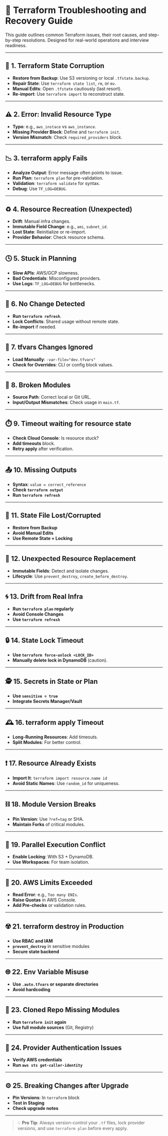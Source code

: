 # 🚨 Terraform Troubleshooting and Recovery Guide

This guide outlines common Terraform issues, their root causes, and step-by-step resolutions. Designed for real-world operations and interview readiness.

---

## 🔧 1. Terraform State Corruption

* **Restore from Backup**: Use S3 versioning or local `.tfstate.backup`.
* **Repair State**: Use `terraform state list`, `rm`, or `mv`.
* **Manual Edits**: Open `.tfstate` cautiously (last resort).
* **Re-import**: Use `terraform import` to reconstruct state.

---

## ⚠️ 2. Error: Invalid Resource Type

* **Typo**: e.g., `aws_instace` vs `aws_instance`.
* **Missing Provider Block**: Define and `terraform init`.
* **Version Mismatch**: Check `required_providers` block.

---

## 📉 3. terraform apply Fails

* **Analyze Output**: Error message often points to issue.
* **Run Plan**: `terraform plan` for pre-validation.
* **Validation**: `terraform validate` for syntax.
* **Debug**: Use `TF_LOG=DEBUG`.

---

## ♻️ 4. Resource Recreation (Unexpected)

* **Drift**: Manual infra changes.
* **Immutable Field Change**: e.g., `ami`, `subnet_id`.
* **Lost State**: Reinitialize or re-import.
* **Provider Behavior**: Check resource schema.

---

## 🕓 5. Stuck in Planning

* **Slow APIs**: AWS/GCP slowness.
* **Bad Credentials**: Misconfigured providers.
* **Use Logs**: `TF_LOG=DEBUG` for bottlenecks.

---

## 🔄 6. No Change Detected

* **Run `terraform refresh`**.
* **Lock Conflicts**: Shared usage without remote state.
* **Re-import** if needed.

---

## 🧩 7. tfvars Changes Ignored

* **Load Manually**: `-var-file="dev.tfvars"`
* **Check for Overrides**: CLI or config block values.

---

## 🔗 8. Broken Modules

* **Source Path**: Correct local or Git URL.
* **Input/Output Mismatches**: Check usage in `main.tf`.

---

## ⏱️ 9. Timeout waiting for resource state

* **Check Cloud Console**: Is resource stuck?
* **Add timeouts** block.
* **Retry apply** after verification.

---

## 📤 10. Missing Outputs

* **Syntax**: `value = correct_reference`
* **Check `terraform output`**
* **Run `terraform refresh`**

---

## 🔐 11. State File Lost/Corrupted

* **Restore from Backup**
* **Avoid Manual Edits**
* **Use Remote State + Locking**

---

## 🚧 12. Unexpected Resource Replacement

* **Immutable Fields**: Detect and isolate changes.
* **Lifecycle**: Use `prevent_destroy`, `create_before_destroy`.

---

## 🌀 13. Drift from Real Infra

* **Run `terraform plan` regularly**
* **Avoid Console Changes**
* **Use `terraform refresh`**

---

## 🔒 14. State Lock Timeout

* **Use `terraform force-unlock <LOCK_ID>`**
* **Manually delete lock in DynamoDB** (caution).

---

## 🕵️ 15. Secrets in State or Plan

* **Use `sensitive = true`**
* **Integrate Secrets Manager/Vault**

---

## 🕰️ 16. terraform apply Timeout

* **Long-Running Resources**: Add timeouts.
* **Split Modules**: For better control.

---

## ❗ 17. Resource Already Exists

* **Import It**: `terraform import resource.name id`
* **Avoid Static Names**: Use `random_id` for uniqueness.

---

## ⛓️ 18. Module Version Breaks

* **Pin Version**: Use `?ref=tag` or SHA.
* **Maintain Forks** of critical modules.

---

## 🧬 19. Parallel Execution Conflict

* **Enable Locking**: With S3 + DynamoDB.
* **Use Workspaces**: For team isolation.

---

## 🚫 20. AWS Limits Exceeded

* **Read Error**: e.g., `Too many ENIs`.
* **Raise Quotas** in AWS Console.
* **Add Pre-checks** or validation rules.

---

## ☢️ 21. terraform destroy in Production

* **Use RBAC and IAM**
* **`prevent_destroy`** in sensitive modules
* **Secure state backend**

---

## 🌐 22. Env Variable Misuse

* **Use `.auto.tfvars` or separate directories**
* **Avoid hardcoding**

---

## 🧳 23. Cloned Repo Missing Modules

* **Run `terraform init` again**
* **Use full module sources** (Git, Registry)

---

## 🔐 24. Provider Authentication Issues

* **Verify AWS credentials**
* **Run `aws sts get-caller-identity`**

---

## ⚙️ 25. Breaking Changes after Upgrade

* **Pin Versions**: In `terraform` block
* **Test in Staging**
* **Check upgrade notes**

---

> 💡 **Pro Tip**: Always version-control your `.tf` files, lock provider versions, and use `terraform plan` before every apply.
